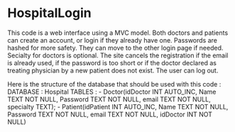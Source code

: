 # HospitalLogin

This code is a web interface using a MVC model.
Both doctors and patients can create an account, or login if they already have one.
Passwords are hashed for more safety. 
They can move to the other login page if needed.
Secialty for doctors is optional.
The site cancels the registration if the email is already used, if the password is too short or if the doctor declared as treating physician by a new patient does not exist.
The user can log out.

Here is the structure of the database that should be used with this code : 
DATABASE : Hospital
TABLES : - Doctor(idDoctor INT AUTO_INC, Name TEXT NOT NULL, Password TEXT NOT NULL, email TEXT NOT NULL, specialty TEXT);
         - Patient(idPatient INT AUTO_INC, Name TEXT NOT NULL, Password TEXT NOT NULL, email TEXT NOT NULL, idDoctor INT NOT NULL)
